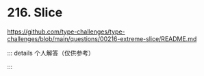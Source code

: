 # 216. Slice

https://github.com/type-challenges/type-challenges/blob/main/questions/00216-extreme-slice/README.md

::: details 个人解答（仅供参考）
<!--@include: ./solution.md-->
:::